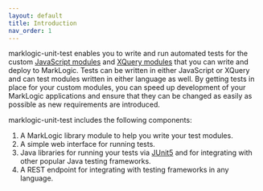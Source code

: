 ```yaml
---
layout: default
title: Introduction
nav_order: 1
---
```


marklogic-unit-test enables you to write and run automated tests for the custom 
[JavaScript modules](https://docs.marklogic.com/guide/getting-started/javascript) and 
[XQuery modules](https://docs.marklogic.com/guide/getting-started/xquery) that you 
can write and deploy to MarkLogic. Tests can be written in either JavaScript or XQuery and can test modules written
in either language as well. By getting tests in place for your custom modules, you can speed up development of your 
MarkLogic applications and ensure that they can be changed as easily as possible as new requirements are introduced.

marklogic-unit-test includes the following components:

1. A MarkLogic library module to help you write your test modules.
2. A simple web interface for running tests.
3. Java libraries for running your tests via [JUnit5](https://junit.org/junit5/) and for integrating with other 
   popular Java testing frameworks. 
4. A REST endpoint for integrating with testing frameworks in any language.
